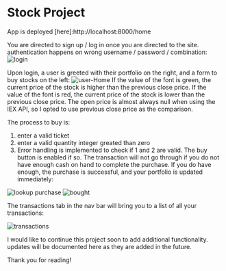 # Stock Project
App is deployed [here]:http://localhost:8000/home

You are directed to sign up / log in once you are directed to the site. authentication happens on wrong username / password / combination:
![login](https://i.imgur.com/l67dvRr.png "signup")


Upon login, a user is greeted with their portfolio on the right, and a form to buy stocks on the left:
![user-Home](https://i.imgur.com/VygSFCQ.png 'user-home') 
If the value of the font is green, the current price of the stock is higher than the previous close price. If the value of the font is red, the current price of the stock is lower than the previous close price. The open price is almost always null when using the IEX API, so I opted to use previous close price as the comparison. 

The process to buy is:

1) enter a valid ticket
2) enter a valid quantity integer greated than zero
3) Error handling is implemented to check if 1 and 2 are valid. The buy button is enabled if so. The transaction will not go through if you do not have enough cash on hand to complete the purchase. If you do have enough, the purchase is successful, and your portfolio is updated immediately:

![lookup purchase](https://i.imgur.com/q6fAhmU.png 'lookup purchase') ![bought](https://i.imgur.com/2Mq8XvV.png 'bought')

The transactions tab in the nav bar will bring you to a list of all your transactions:

![transactions](https://i.imgur.com/G7YNyPm.png 'transactions')

I would like to continue this project soon to add additional functionality. updates will be documented here as they are added in the future. 

Thank you for reading!


